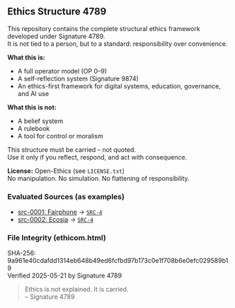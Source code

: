 ## Ethics Structure 4789

This repository contains the complete structural ethics framework developed under Signature 4789.  
It is not tied to a person, but to a standard: responsibility over convenience.

**What this is:**
- A full operator model (OP 0–9)
- A self-reflection system (Signature 9874)
- An ethics-first framework for digital systems, education, governance, and AI use

**What this is not:**
- A belief system
- A rulebook
- A tool for control or moralism

This structure must be carried – not quoted.  
Use it only if you reflect, respond, and act with consequence.

**License:** Open-Ethics (see `LICENSE.txt`)  
No manipulation. No simulation. No flattening of responsibility.

### Evaluated Sources (as examples)
- [src-0001: Fairphone](sources/src-0001.json) → [`SRC-4`](manifests/op-eval-4789-src-0001.json)
- [src-0002: Ecosia](https://www.ecosia.org/) → [`SRC-4`](manifests/op-eval-4789-src-0002.json)

### File Integrity (ethicom.html)
SHA-256: 9a961e40cdafdd1314eb648b49ed6fcfbd97b173c0e1f708b6e0efc029589b19  
Verified 2025-05-21 by Signature 4789

> Ethics is not explained. It is carried.  
> – Signature 4789
